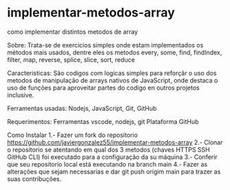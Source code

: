 # implementar-metodos-array
como implementar distintos metodos de array

Sobre:
Trata-se de exercicios simples onde estam implementados os métodos mais usados, dentre eles os metodos every, some, find, findIndex, filter, map, reverse, splice, slice, sort, reduce

Caracteristicas:
São codigos com logicas simples para reforçãr o uso dos metodos de manipulação de arrays nativos de JavaScript, onde destaca o uso de funções para aproveitar partes do codigo en outros projetos inclusive.

Ferramentas usadas:
Nodejs, JavaScript, Git, GitHub

Requerimentos:
Ferramentas vscode, nodejs, git
Plataforma GitHub

Como Instalar
1.- Fazer um fork do repositorio https://github.com/javiergonzalez55/implementar-metodos-array
2.- Clonar o repositorio se atentando em qual dos 3 metodos (chaves HTTPS SSH GitHub CLI) foi executado para a configuração da su máquina
3.- Conferir que seu repositorio local está executando na branch main 
4.- Fazer as alterações que sejam necessarias e dar git push origim main para trazer as suas contribuções. 
